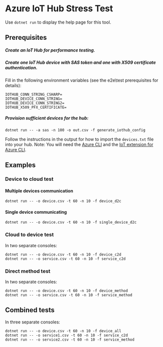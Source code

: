 # Azure IoT Hub Stress Test

Use `dotnet run` to display the help page for this tool.

## Prerequisites

##### Create an IoT Hub for performance testing.
##### Create one IoT Hub device with SAS token and one with X509 certificate authentication.

Fill in the following environment variables (see the e2e\test prerequisites for details):
```
IOTHUB_CONN_STRING_CSHARP=
IOTHUB_DEVICE_CONN_STRING=
IOTHUB_DEVICE_CONN_STRING2=
IOTHUB_X509_PFX_CERTIFICATE=
```

##### Provision sufficient devices for the hub:

`dotnet run -- -a sas -n 100 -o out.csv -f generate_iothub_config`

Follow the instructions in the output for how to import the `devices.txt` file into your hub.
Note: You will need the [Azure CLI](https://docs.microsoft.com/en-us/cli/azure/install-azure-cli?view=azure-cli-latest) and the [IoT extension for Azure CLI](https://github.com/Azure/azure-iot-cli-extension#installation).

## Examples

### Device to cloud test

#### Multiple devices communication

`dotnet run -- -o device.csv -t 60 -n 10 -f device_d2c`

#### Single device communicating

`dotnet run -- -o device.csv -t 60 -n 10 -f single_device_d2c`

### Cloud to device test

In two separate consoles:
```
dotnet run -- -o device.csv -t 60 -n 10 -f device_c2d
dotnet run -- -o service.csv -t 60 -n 10 -f service_c2d
```

### Direct method test

In two separate consoles:
```
dotnet run -- -o device.csv -t 60 -n 10 -f device_method
dotnet run -- -o service.csv -t 60 -n 10 -f service_method
```

## Combined tests
In three separate consoles:
```
dotnet run -- -o device.csv -t 60 -n 10 -f device_all
dotnet run -- -o service1.csv -t 60 -n 10 -f service_c2d
dotnet run -- -o service2.csv -t 60 -n 10 -f service_method
```
